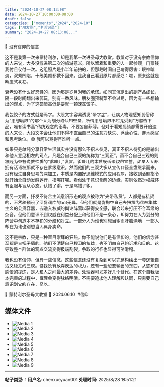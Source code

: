 ```yaml
---
title: "2024-10-27 08:13:08"
date: 2024-10-27T10:00:00+08:00
draft: false
categories: ["moments","2024","2024-10"]
tags: ["朋友圈","生活记录"]
summary: "2024-10-27 08:13:08..."
---
```


🔮 没有信仰的信念

这不是我第一次来蒙特利尔，却是我第一次进圣母大教堂。教堂对于没有宗教信仰的人来说，大多没有进第二次的旅游意义。所以留着和重要的人一起参观，门票钱我付且仅付一次。这组照片是小半年前拍的，但那段时间自己病得厉害：眼神暗淡，双颊凹陷，十级美颜都救不回来。连我自己看到原片都感叹：嚯，原来这就是断崖式衰老。

衰老没有什么好恐惧的，因为那是岁月对我的承诺。如同其沉淀出的副产品成长，隔一段时间翻出来赏玩，别有一番风味。朋友圈预制菜不会过期，因为有一些想输出的观点，为了这碟醋高低是要就一顿速冻饺子。

我包饺子的方式就是码字。大段文字容易诱发“晕字症”，让病人物理感知到俗称为“思想境界”的那个人为划分的认知壁垒。所谓思想境界不过是受到“万般皆下品，唯有读书高”传统观念的荼毒，不要妄自菲薄。但对于看短视频都需要开倍速的人来说，大段文字会让他们不得不直面自己的注意力缺失、浮躁心性、麻木感官和思考缺位。😅 我可以骂得再难听一点。

如果只是单纯分享日常生活其实并没有那么不招人待见，真正不招人待见的是输出和他人意见相左的观点。凡是合自己三观的统称为“三观正”，而不合自己三观的则被贬为带有说教性质的“爹味儿”发言。爹味儿的本质既话语权的宣誓，如果人人都拥有话语权那就不存在爹级意识。然而他们的三观大多从宣传口径全盘继承而来，没有经过自身思考的深加工，本质是内置好思维模式的应用程序，接收到话题指令就开始全自动发酵运行，指哪打哪。看似处于意识觉醒的边缘，实则依然对权威怀有臣服与盲从心态。认错了爹，于是骂错了爹。

而另一方面，抒发不符合主流意识形态的观点被称为“夹带私货”。人都是有私货的，不然和预设了回复词库的bot无异。但他们就是能掏空自己去扭捏为信奉集体主义的公货容器，去融入权威的舆论阵营以获得安全感，联合起来打压不合耳缘的杂音。但他们意识不到权威在利益分配上和他们不是一条心，却努力在人为划分的阵营中创造本不存在的分歧和对立。一部分人为谁也别想当爹而肝脑涂地，一部人却在为谁也别想当人典身卖命。

这不是宗教，只是一种盲目崇拜的狂热。你不能说他们是有信仰的，他们的信念甚至都是自相矛盾的。他们不清楚自己捍卫的权益，也不明白自己的诉求和目的。这导致整个群体的观点交流变得极端割裂，争取的行径也显得可笑滑稽。

我也没有信仰，但有一些信念。这些信念还没有复杂到可以完整构绘出一套逻辑自洽又稳定的三观。但我没有放弃表达的权力，还有一些想要输出的东西。从感知到感悟的提炼，是人和人之间最大的差异。处理器可以差好几个世代。在这个自我版本完善的过程中，事理会变得脉络明晰。不需要追求他人理解和认同，只需要自己意识到它的存在，足以。

📍 蒙特利尔圣母大教堂
📅 2024.06.10
​
​#信仰

## 媒体文件

- ![Media 1](/Moments/photos/2024-10-27/202410270813080.jpg)
- ![Media 2](/Moments/photos/2024-10-27/202410270813081.jpg)
- ![Media 3](/Moments/photos/2024-10-27/202410270813082.jpg)
- ![Media 4](/Moments/photos/2024-10-27/202410270813083.jpg)
- ![Media 5](/Moments/photos/2024-10-27/202410270813084.jpg)
- ![Media 6](/Moments/photos/2024-10-27/202410270813085.jpg)
- ![Media 7](/Moments/photos/2024-10-27/202410270813086.jpg)
- ![Media 8](/Moments/photos/2024-10-27/202410270813087.jpg)
- ![Media 9](/Moments/photos/2024-10-27/202410270813088.jpg)

---

**帖子类型:** 1
**用户名:** chenxueyuan001
**处理时间:** 2025/8/28 18:51:21